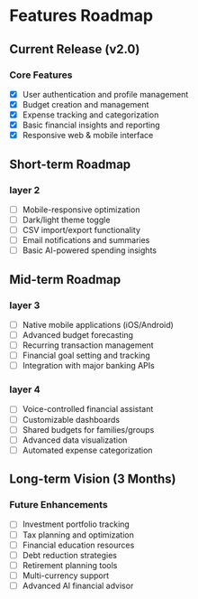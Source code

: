 # Features Roadmap

## Current Release (v2.0)

### Core Features
- [x] User authentication and profile management
- [x] Budget creation and management
- [x] Expense tracking and categorization
- [x] Basic financial insights and reporting
- [x] Responsive web & mobile interface

## Short-term Roadmap 

### layer 2
- [ ] Mobile-responsive optimization
- [ ] Dark/light theme toggle
- [ ] CSV import/export functionality
- [ ] Email notifications and summaries
- [ ] Basic AI-powered spending insights

## Mid-term Roadmap 

### layer 3
- [ ] Native mobile applications (iOS/Android)
- [ ] Advanced budget forecasting
- [ ] Recurring transaction management
- [ ] Financial goal setting and tracking
- [ ] Integration with major banking APIs

### layer 4 
- [ ] Voice-controlled financial assistant
- [ ] Customizable dashboards
- [ ] Shared budgets for families/groups
- [ ] Advanced data visualization
- [ ] Automated expense categorization

## Long-term Vision (3 Months)

### Future Enhancements
- [ ] Investment portfolio tracking
- [ ] Tax planning and optimization
- [ ] Financial education resources
- [ ] Debt reduction strategies
- [ ] Retirement planning tools
- [ ] Multi-currency support
- [ ] Advanced AI financial advisor

